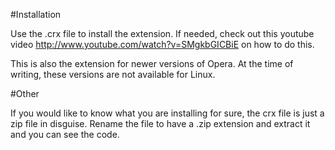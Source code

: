 #Installation

Use the .crx file to install the extension. If needed, check out this youtube video http://www.youtube.com/watch?v=SMgkbGICBiE on how to do this.

This is also the extension for newer versions of Opera. At the time of writing, these versions are not available for Linux.

#Other

If you would like to know what you are installing for sure, the crx file is just a zip file in disguise. Rename the file to have a .zip extension and extract it and you can see the code.
